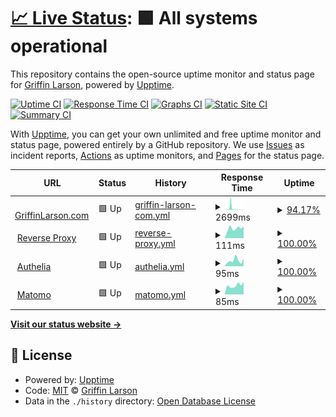 # [📈 Live Status](https://status.hotdish5.com): <!--live status--> **🟩 All systems operational**

This repository contains the open-source uptime monitor and status page for [Griffin Larson](https://griffinlarson.com), powered by [Upptime](https://github.com/upptime/upptime).

[![Uptime CI](https://github.com/griffin-larson/server-uptime/workflows/Uptime%20CI/badge.svg)](https://github.com/griffin-larson/server-uptime/actions?query=workflow%3A%22Uptime+CI%22)
[![Response Time CI](https://github.com/griffin-larson/server-uptime/workflows/Response%20Time%20CI/badge.svg)](https://github.com/griffin-larson/server-uptime/actions?query=workflow%3A%22Response+Time+CI%22)
[![Graphs CI](https://github.com/griffin-larson/server-uptime/workflows/Graphs%20CI/badge.svg)](https://github.com/griffin-larson/server-uptime/actions?query=workflow%3A%22Graphs+CI%22)
[![Static Site CI](https://github.com/griffin-larson/server-uptime/workflows/Static%20Site%20CI/badge.svg)](https://github.com/griffin-larson/server-uptime/actions?query=workflow%3A%22Static+Site+CI%22)
[![Summary CI](https://github.com/griffin-larson/server-uptime/workflows/Summary%20CI/badge.svg)](https://github.com/griffin-larson/server-uptime/actions?query=workflow%3A%22Summary+CI%22)

With [Upptime](https://upptime.js.org), you can get your own unlimited and free uptime monitor and status page, powered entirely by a GitHub repository. We use [Issues](https://github.com/griffin-larson/server-uptime/issues) as incident reports, [Actions](https://github.com/griffin-larson/server-uptime/actions) as uptime monitors, and [Pages](https://status.hotdish5.com) for the status page.

<!--start: status pages-->
<!-- This summary is generated by Upptime (https://github.com/upptime/upptime) -->
<!-- Do not edit this manually, your changes will be overwritten -->
<!-- prettier-ignore -->
| URL | Status | History | Response Time | Uptime |
| --- | ------ | ------- | ------------- | ------ |
| <img alt="" src="https://favicons.githubusercontent.com/griffinlarson.com" height="13"> [GriffinLarson.com](https://griffinlarson.com) | 🟩 Up | [griffin-larson-com.yml](https://github.com/griffin-larson/server-uptime/commits/HEAD/history/griffin-larson-com.yml) | <details><summary><img alt="Response time graph" src="./graphs/griffin-larson-com/response-time-week.png" height="20"> 2699ms</summary><br><a href="https://status.hotdish5.com/history/griffin-larson-com"><img alt="Response time 612" src="https://img.shields.io/endpoint?url=https%3A%2F%2Fraw.githubusercontent.com%2Fgriffin-larson%2Fserver-uptime%2FHEAD%2Fapi%2Fgriffin-larson-com%2Fresponse-time.json"></a><br><a href="https://status.hotdish5.com/history/griffin-larson-com"><img alt="24-hour response time 324" src="https://img.shields.io/endpoint?url=https%3A%2F%2Fraw.githubusercontent.com%2Fgriffin-larson%2Fserver-uptime%2FHEAD%2Fapi%2Fgriffin-larson-com%2Fresponse-time-day.json"></a><br><a href="https://status.hotdish5.com/history/griffin-larson-com"><img alt="7-day response time 2699" src="https://img.shields.io/endpoint?url=https%3A%2F%2Fraw.githubusercontent.com%2Fgriffin-larson%2Fserver-uptime%2FHEAD%2Fapi%2Fgriffin-larson-com%2Fresponse-time-week.json"></a><br><a href="https://status.hotdish5.com/history/griffin-larson-com"><img alt="30-day response time 937" src="https://img.shields.io/endpoint?url=https%3A%2F%2Fraw.githubusercontent.com%2Fgriffin-larson%2Fserver-uptime%2FHEAD%2Fapi%2Fgriffin-larson-com%2Fresponse-time-month.json"></a><br><a href="https://status.hotdish5.com/history/griffin-larson-com"><img alt="1-year response time 612" src="https://img.shields.io/endpoint?url=https%3A%2F%2Fraw.githubusercontent.com%2Fgriffin-larson%2Fserver-uptime%2FHEAD%2Fapi%2Fgriffin-larson-com%2Fresponse-time-year.json"></a></details> | <details><summary><a href="https://status.hotdish5.com/history/griffin-larson-com">94.17%</a></summary><a href="https://status.hotdish5.com/history/griffin-larson-com"><img alt="All-time uptime 97.95%" src="https://img.shields.io/endpoint?url=https%3A%2F%2Fraw.githubusercontent.com%2Fgriffin-larson%2Fserver-uptime%2FHEAD%2Fapi%2Fgriffin-larson-com%2Fuptime.json"></a><br><a href="https://status.hotdish5.com/history/griffin-larson-com"><img alt="24-hour uptime 100.00%" src="https://img.shields.io/endpoint?url=https%3A%2F%2Fraw.githubusercontent.com%2Fgriffin-larson%2Fserver-uptime%2FHEAD%2Fapi%2Fgriffin-larson-com%2Fuptime-day.json"></a><br><a href="https://status.hotdish5.com/history/griffin-larson-com"><img alt="7-day uptime 94.17%" src="https://img.shields.io/endpoint?url=https%3A%2F%2Fraw.githubusercontent.com%2Fgriffin-larson%2Fserver-uptime%2FHEAD%2Fapi%2Fgriffin-larson-com%2Fuptime-week.json"></a><br><a href="https://status.hotdish5.com/history/griffin-larson-com"><img alt="30-day uptime 97.31%" src="https://img.shields.io/endpoint?url=https%3A%2F%2Fraw.githubusercontent.com%2Fgriffin-larson%2Fserver-uptime%2FHEAD%2Fapi%2Fgriffin-larson-com%2Fuptime-month.json"></a><br><a href="https://status.hotdish5.com/history/griffin-larson-com"><img alt="1-year uptime 97.95%" src="https://img.shields.io/endpoint?url=https%3A%2F%2Fraw.githubusercontent.com%2Fgriffin-larson%2Fserver-uptime%2FHEAD%2Fapi%2Fgriffin-larson-com%2Fuptime-year.json"></a></details>
| <img alt="" src="https://favicons.githubusercontent.com/proxy.hotdish5.com" height="13"> [Reverse Proxy](https://proxy.hotdish5.com) | 🟩 Up | [reverse-proxy.yml](https://github.com/griffin-larson/server-uptime/commits/HEAD/history/reverse-proxy.yml) | <details><summary><img alt="Response time graph" src="./graphs/reverse-proxy/response-time-week.png" height="20"> 111ms</summary><br><a href="https://status.hotdish5.com/history/reverse-proxy"><img alt="Response time 101" src="https://img.shields.io/endpoint?url=https%3A%2F%2Fraw.githubusercontent.com%2Fgriffin-larson%2Fserver-uptime%2FHEAD%2Fapi%2Freverse-proxy%2Fresponse-time.json"></a><br><a href="https://status.hotdish5.com/history/reverse-proxy"><img alt="24-hour response time 96" src="https://img.shields.io/endpoint?url=https%3A%2F%2Fraw.githubusercontent.com%2Fgriffin-larson%2Fserver-uptime%2FHEAD%2Fapi%2Freverse-proxy%2Fresponse-time-day.json"></a><br><a href="https://status.hotdish5.com/history/reverse-proxy"><img alt="7-day response time 111" src="https://img.shields.io/endpoint?url=https%3A%2F%2Fraw.githubusercontent.com%2Fgriffin-larson%2Fserver-uptime%2FHEAD%2Fapi%2Freverse-proxy%2Fresponse-time-week.json"></a><br><a href="https://status.hotdish5.com/history/reverse-proxy"><img alt="30-day response time 94" src="https://img.shields.io/endpoint?url=https%3A%2F%2Fraw.githubusercontent.com%2Fgriffin-larson%2Fserver-uptime%2FHEAD%2Fapi%2Freverse-proxy%2Fresponse-time-month.json"></a><br><a href="https://status.hotdish5.com/history/reverse-proxy"><img alt="1-year response time 101" src="https://img.shields.io/endpoint?url=https%3A%2F%2Fraw.githubusercontent.com%2Fgriffin-larson%2Fserver-uptime%2FHEAD%2Fapi%2Freverse-proxy%2Fresponse-time-year.json"></a></details> | <details><summary><a href="https://status.hotdish5.com/history/reverse-proxy">100.00%</a></summary><a href="https://status.hotdish5.com/history/reverse-proxy"><img alt="All-time uptime 100.00%" src="https://img.shields.io/endpoint?url=https%3A%2F%2Fraw.githubusercontent.com%2Fgriffin-larson%2Fserver-uptime%2FHEAD%2Fapi%2Freverse-proxy%2Fuptime.json"></a><br><a href="https://status.hotdish5.com/history/reverse-proxy"><img alt="24-hour uptime 100.00%" src="https://img.shields.io/endpoint?url=https%3A%2F%2Fraw.githubusercontent.com%2Fgriffin-larson%2Fserver-uptime%2FHEAD%2Fapi%2Freverse-proxy%2Fuptime-day.json"></a><br><a href="https://status.hotdish5.com/history/reverse-proxy"><img alt="7-day uptime 100.00%" src="https://img.shields.io/endpoint?url=https%3A%2F%2Fraw.githubusercontent.com%2Fgriffin-larson%2Fserver-uptime%2FHEAD%2Fapi%2Freverse-proxy%2Fuptime-week.json"></a><br><a href="https://status.hotdish5.com/history/reverse-proxy"><img alt="30-day uptime 100.00%" src="https://img.shields.io/endpoint?url=https%3A%2F%2Fraw.githubusercontent.com%2Fgriffin-larson%2Fserver-uptime%2FHEAD%2Fapi%2Freverse-proxy%2Fuptime-month.json"></a><br><a href="https://status.hotdish5.com/history/reverse-proxy"><img alt="1-year uptime 100.00%" src="https://img.shields.io/endpoint?url=https%3A%2F%2Fraw.githubusercontent.com%2Fgriffin-larson%2Fserver-uptime%2FHEAD%2Fapi%2Freverse-proxy%2Fuptime-year.json"></a></details>
| <img alt="" src="https://favicons.githubusercontent.com/auth.hotdish5.com" height="13"> [Authelia](https://auth.hotdish5.com) | 🟩 Up | [authelia.yml](https://github.com/griffin-larson/server-uptime/commits/HEAD/history/authelia.yml) | <details><summary><img alt="Response time graph" src="./graphs/authelia/response-time-week.png" height="20"> 95ms</summary><br><a href="https://status.hotdish5.com/history/authelia"><img alt="Response time 101" src="https://img.shields.io/endpoint?url=https%3A%2F%2Fraw.githubusercontent.com%2Fgriffin-larson%2Fserver-uptime%2FHEAD%2Fapi%2Fauthelia%2Fresponse-time.json"></a><br><a href="https://status.hotdish5.com/history/authelia"><img alt="24-hour response time 82" src="https://img.shields.io/endpoint?url=https%3A%2F%2Fraw.githubusercontent.com%2Fgriffin-larson%2Fserver-uptime%2FHEAD%2Fapi%2Fauthelia%2Fresponse-time-day.json"></a><br><a href="https://status.hotdish5.com/history/authelia"><img alt="7-day response time 95" src="https://img.shields.io/endpoint?url=https%3A%2F%2Fraw.githubusercontent.com%2Fgriffin-larson%2Fserver-uptime%2FHEAD%2Fapi%2Fauthelia%2Fresponse-time-week.json"></a><br><a href="https://status.hotdish5.com/history/authelia"><img alt="30-day response time 99" src="https://img.shields.io/endpoint?url=https%3A%2F%2Fraw.githubusercontent.com%2Fgriffin-larson%2Fserver-uptime%2FHEAD%2Fapi%2Fauthelia%2Fresponse-time-month.json"></a><br><a href="https://status.hotdish5.com/history/authelia"><img alt="1-year response time 101" src="https://img.shields.io/endpoint?url=https%3A%2F%2Fraw.githubusercontent.com%2Fgriffin-larson%2Fserver-uptime%2FHEAD%2Fapi%2Fauthelia%2Fresponse-time-year.json"></a></details> | <details><summary><a href="https://status.hotdish5.com/history/authelia">100.00%</a></summary><a href="https://status.hotdish5.com/history/authelia"><img alt="All-time uptime 100.00%" src="https://img.shields.io/endpoint?url=https%3A%2F%2Fraw.githubusercontent.com%2Fgriffin-larson%2Fserver-uptime%2FHEAD%2Fapi%2Fauthelia%2Fuptime.json"></a><br><a href="https://status.hotdish5.com/history/authelia"><img alt="24-hour uptime 100.00%" src="https://img.shields.io/endpoint?url=https%3A%2F%2Fraw.githubusercontent.com%2Fgriffin-larson%2Fserver-uptime%2FHEAD%2Fapi%2Fauthelia%2Fuptime-day.json"></a><br><a href="https://status.hotdish5.com/history/authelia"><img alt="7-day uptime 100.00%" src="https://img.shields.io/endpoint?url=https%3A%2F%2Fraw.githubusercontent.com%2Fgriffin-larson%2Fserver-uptime%2FHEAD%2Fapi%2Fauthelia%2Fuptime-week.json"></a><br><a href="https://status.hotdish5.com/history/authelia"><img alt="30-day uptime 100.00%" src="https://img.shields.io/endpoint?url=https%3A%2F%2Fraw.githubusercontent.com%2Fgriffin-larson%2Fserver-uptime%2FHEAD%2Fapi%2Fauthelia%2Fuptime-month.json"></a><br><a href="https://status.hotdish5.com/history/authelia"><img alt="1-year uptime 100.00%" src="https://img.shields.io/endpoint?url=https%3A%2F%2Fraw.githubusercontent.com%2Fgriffin-larson%2Fserver-uptime%2FHEAD%2Fapi%2Fauthelia%2Fuptime-year.json"></a></details>
| <img alt="" src="https://favicons.githubusercontent.com/analytics.hotdish5.com" height="13"> [Matomo](https://analytics.hotdish5.com) | 🟩 Up | [matomo.yml](https://github.com/griffin-larson/server-uptime/commits/HEAD/history/matomo.yml) | <details><summary><img alt="Response time graph" src="./graphs/matomo/response-time-week.png" height="20"> 85ms</summary><br><a href="https://status.hotdish5.com/history/matomo"><img alt="Response time 94" src="https://img.shields.io/endpoint?url=https%3A%2F%2Fraw.githubusercontent.com%2Fgriffin-larson%2Fserver-uptime%2FHEAD%2Fapi%2Fmatomo%2Fresponse-time.json"></a><br><a href="https://status.hotdish5.com/history/matomo"><img alt="24-hour response time 80" src="https://img.shields.io/endpoint?url=https%3A%2F%2Fraw.githubusercontent.com%2Fgriffin-larson%2Fserver-uptime%2FHEAD%2Fapi%2Fmatomo%2Fresponse-time-day.json"></a><br><a href="https://status.hotdish5.com/history/matomo"><img alt="7-day response time 85" src="https://img.shields.io/endpoint?url=https%3A%2F%2Fraw.githubusercontent.com%2Fgriffin-larson%2Fserver-uptime%2FHEAD%2Fapi%2Fmatomo%2Fresponse-time-week.json"></a><br><a href="https://status.hotdish5.com/history/matomo"><img alt="30-day response time 85" src="https://img.shields.io/endpoint?url=https%3A%2F%2Fraw.githubusercontent.com%2Fgriffin-larson%2Fserver-uptime%2FHEAD%2Fapi%2Fmatomo%2Fresponse-time-month.json"></a><br><a href="https://status.hotdish5.com/history/matomo"><img alt="1-year response time 94" src="https://img.shields.io/endpoint?url=https%3A%2F%2Fraw.githubusercontent.com%2Fgriffin-larson%2Fserver-uptime%2FHEAD%2Fapi%2Fmatomo%2Fresponse-time-year.json"></a></details> | <details><summary><a href="https://status.hotdish5.com/history/matomo">100.00%</a></summary><a href="https://status.hotdish5.com/history/matomo"><img alt="All-time uptime 100.00%" src="https://img.shields.io/endpoint?url=https%3A%2F%2Fraw.githubusercontent.com%2Fgriffin-larson%2Fserver-uptime%2FHEAD%2Fapi%2Fmatomo%2Fuptime.json"></a><br><a href="https://status.hotdish5.com/history/matomo"><img alt="24-hour uptime 100.00%" src="https://img.shields.io/endpoint?url=https%3A%2F%2Fraw.githubusercontent.com%2Fgriffin-larson%2Fserver-uptime%2FHEAD%2Fapi%2Fmatomo%2Fuptime-day.json"></a><br><a href="https://status.hotdish5.com/history/matomo"><img alt="7-day uptime 100.00%" src="https://img.shields.io/endpoint?url=https%3A%2F%2Fraw.githubusercontent.com%2Fgriffin-larson%2Fserver-uptime%2FHEAD%2Fapi%2Fmatomo%2Fuptime-week.json"></a><br><a href="https://status.hotdish5.com/history/matomo"><img alt="30-day uptime 100.00%" src="https://img.shields.io/endpoint?url=https%3A%2F%2Fraw.githubusercontent.com%2Fgriffin-larson%2Fserver-uptime%2FHEAD%2Fapi%2Fmatomo%2Fuptime-month.json"></a><br><a href="https://status.hotdish5.com/history/matomo"><img alt="1-year uptime 100.00%" src="https://img.shields.io/endpoint?url=https%3A%2F%2Fraw.githubusercontent.com%2Fgriffin-larson%2Fserver-uptime%2FHEAD%2Fapi%2Fmatomo%2Fuptime-year.json"></a></details>

<!--end: status pages-->

[**Visit our status website →**](https://status.hotdish5.com)

## 📄 License

- Powered by: [Upptime](https://github.com/upptime/upptime)
- Code: [MIT](./LICENSE) © [Griffin Larson](https://griffinlarson.com)
- Data in the `./history` directory: [Open Database License](https://opendatacommons.org/licenses/odbl/1-0/)
